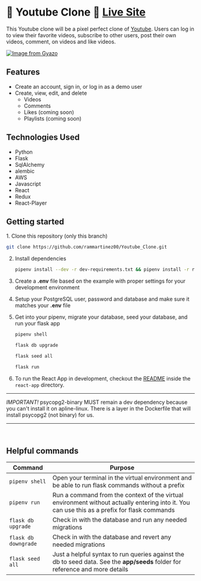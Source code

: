 # 🎥 Youtube Clone 🎥 [Live Site](https://youtube-vtwo.herokuapp.com/)

This Youtube clone will be a pixel perfect clone of [Youtube](https://Youtube.com). Users can log in to view their favorite videos, subscribe to other users, post their own videos, comment, on videos and like videos. 

[![Image from Gyazo](https://i.gyazo.com/6eea66f03d4b5abc89c85646acc94cad.gif)](https://gyazo.com/6eea66f03d4b5abc89c85646acc94cad)

## Features 

- Create an account, sign in, or log in as a demo user
- Create, view, edit, and delete
  - Videos
  - Comments
  - Likes (coming soon)
  - Playlists (coming soon)


## Technologies Used

- Python
- Flask
- SqlAlchemy
- alembic
- AWS
- Javascript
- React
- Redux
- React-Player

<h2> Getting started </h2><a name="howto"></a>
1. Clone this repository (only this branch)

   ```bash
   git clone https://github.com/rammartinez00/Youtube_Clone.git
   ```

2. Install dependencies

      ```bash
      pipenv install --dev -r dev-requirements.txt && pipenv install -r requirements.txt
      ```

3. Create a **.env** file based on the example with proper settings for your
   development environment
4. Setup your PostgreSQL user, password and database and make sure it matches your **.env** file

5. Get into your pipenv, migrate your database, seed your database, and run your flask app

   ```bash
   pipenv shell
   ```

   ```bash
   flask db upgrade
   ```

   ```bash
   flask seed all
   ```

   ```bash
   flask run
   ```

6. To run the React App in development, checkout the [README](./react-app/README.md) inside the `react-app` directory.

***


*IMPORTANT!*
   psycopg2-binary MUST remain a dev dependency because you can't install it on apline-linux.
   There is a layer in the Dockerfile that will install psycopg2 (not binary) for us.
***

<br>

## Helpful commands
|    Command            |    Purpose    |
| -------------         | ------------- |
| `pipenv shell`        | Open your terminal in the virtual environment and be able to run flask commands without a prefix |
| `pipenv run`          | Run a command from the context of the virtual environment without actually entering into it. You can use this as a prefix for flask commands  |
| `flask db upgrade`    | Check in with the database and run any needed migrations  |
| `flask db downgrade`  | Check in with the database and revert any needed migrations  |
| `flask seed all`      | Just a helpful syntax to run queries against the db to seed data. See the **app/seeds** folder for reference and more details |

